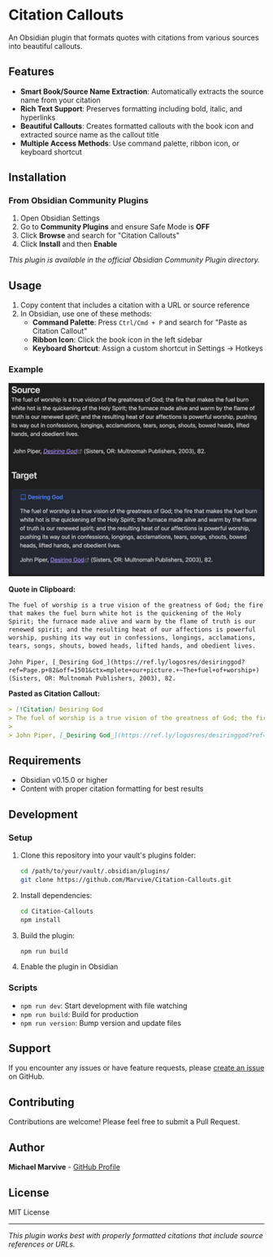 # Citation Callouts

An Obsidian plugin that formats quotes with citations from various sources into beautiful callouts.

## Features

- **Smart Book/Source Name Extraction**: Automatically extracts the source name from your citation
- **Rich Text Support**: Preserves formatting including bold, italic, and hyperlinks
- **Beautiful Callouts**: Creates formatted callouts with the book icon and extracted source name as the callout title
- **Multiple Access Methods**: Use command palette, ribbon icon, or keyboard shortcut

## Installation

### From Obsidian Community Plugins

1. Open Obsidian Settings
2. Go to **Community Plugins** and ensure Safe Mode is **OFF**
3. Click **Browse** and search for "Citation Callouts"
4. Click **Install** and then **Enable**

*This plugin is available in the official Obsidian Community Plugin directory.*

## Usage

1. Copy content that includes a citation with a URL or source reference
2. In Obsidian, use one of these methods:
   - **Command Palette**: Press `Ctrl/Cmd + P` and search for "Paste as Citation Callout"
   - **Ribbon Icon**: Click the book icon in the left sidebar
   - **Keyboard Shortcut**: Assign a custom shortcut in Settings → Hotkeys

### Example
![Citation Plugin Example](./assets/Demo.png)

**Quote in Clipboard:**
```
The fuel of worship is a true vision of the greatness of God; the fire that makes the fuel burn white hot is the quickening of the Holy Spirit; the furnace made alive and warm by the flame of truth is our renewed spirit; and the resulting heat of our affections is powerful worship, pushing its way out in confessions, longings, acclamations, tears, songs, shouts, bowed heads, lifted hands, and obedient lives.

John Piper, [_Desiring God_](https://ref.ly/logosres/desiringgod?ref=Page.p+82&off=1501&ctx=mplete+our+picture.+~The+fuel+of+worship+) (Sisters, OR: Multnomah Publishers, 2003), 82.
```

**Pasted as Citation Callout:**
```markdown
> [!Citation] Desiring God
> The fuel of worship is a true vision of the greatness of God; the fire that makes the fuel burn white hot is the quickening of the Holy Spirit; the furnace made alive and warm by the flame of truth is our renewed spirit; and the resulting heat of our affections is powerful worship, pushing its way out in confessions, longings, acclamations, tears, songs, shouts, bowed heads, lifted hands, and obedient lives.
> 
> John Piper, [_Desiring God_](https://ref.ly/logosres/desiringgod?ref=Page.p+82&off=1501&ctx=mplete+our+picture.+~The+fuel+of+worship+) (Sisters, OR: Multnomah Publishers, 2003), 82.
```

## Requirements

- Obsidian v0.15.0 or higher
- Content with proper citation formatting for best results

## Development

### Setup

1. Clone this repository into your vault's plugins folder:
   ```bash
   cd /path/to/your/vault/.obsidian/plugins/
   git clone https://github.com/Marvive/Citation-Callouts.git
   ```

2. Install dependencies:
   ```bash
   cd Citation-Callouts
   npm install
   ```

3. Build the plugin:
   ```bash
   npm run build
   ```

4. Enable the plugin in Obsidian

### Scripts

- `npm run dev`: Start development with file watching
- `npm run build`: Build for production
- `npm run version`: Bump version and update files

## Support

If you encounter any issues or have feature requests, please [create an issue](https://github.com/Marvive/Citation-Callouts/issues) on GitHub.

## Contributing

Contributions are welcome! Please feel free to submit a Pull Request.

## Author

**Michael Marvive** - [GitHub Profile](https://github.com/Marvive)

## License

MIT License

---

*This plugin works best with properly formatted citations that include source references or URLs.* 
